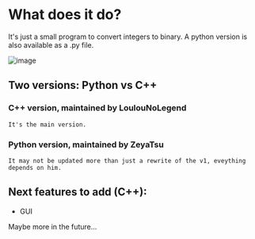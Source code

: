 # What does it do?
It's just a small program to convert integers to binary.
A python version is also available as a .py file.

![image](https://github.com/LoulouNoLegend/Integer2Bits/assets/40952934/5cd83234-423e-4434-8908-230f62720d9b)


## Two versions: Python vs C++
### C++ version, maintained by LoulouNoLegend
    It's the main version.
    
### Python version, maintained by ZeyaTsu
    It may not be updated more than just a rewrite of the v1, eveything depends on him.


## Next features to add (C++):
  - GUI

Maybe more in the future...
